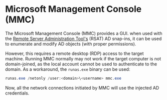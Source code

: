 # Microsoft Management Console (MMC)

The Microsoft Management Console (MMC) provides a GUI. when used with the [Remote Server Administration Tool's](https://learn.microsoft.com/en-us/powershell/module/activedirectory/?view=windowsserver2022-ps) (RSAT) AD snap-ins, it can be used to enumerate and modify AD objects (with proper permissions).

However, this requires a remote desktop (RDP) access to the target machine. Running MMC normally may not work if the target computer is not domain-joined, as the local account cannot be used to authenticate to the domain. As a workaround, the `runas.exe` binary can be used:

```powershell
runas.exe /netonly /user:<domain>\<username> mmc.exe
```

Now, all the network connections initiated by MMC will use the injected AD credentials.
